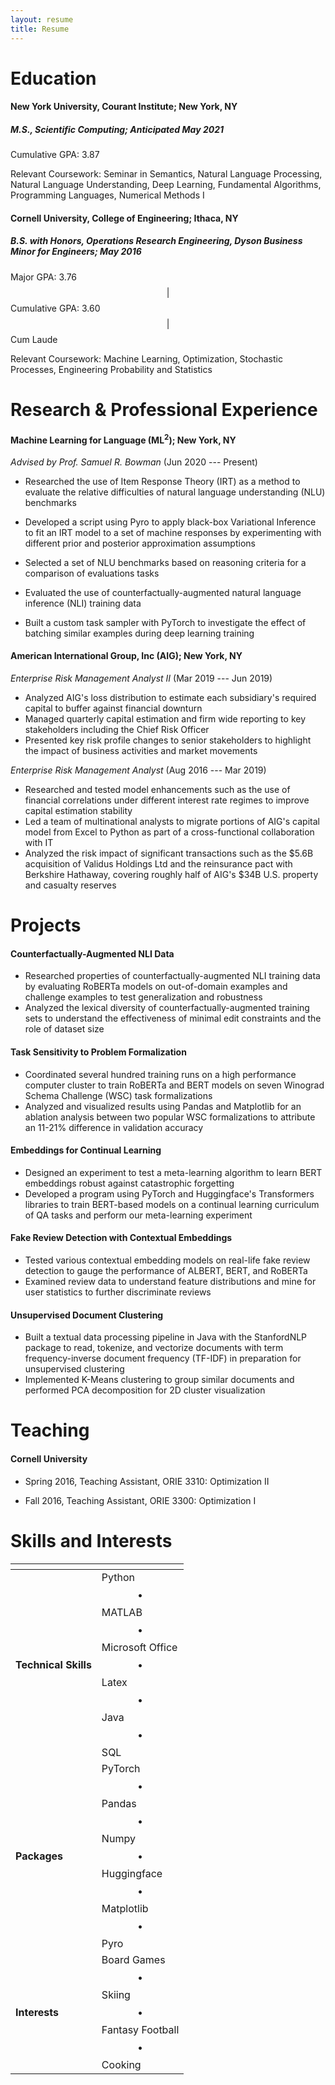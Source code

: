 ```yaml
---
layout: resume
title: Resume
---
```


# Education

#### **New York University, Courant Institute**; New York, NY

##### ***M.S., Scientific Computing***; Anticipated May 2021

Cumulative GPA: 3.87

Relevant Coursework: Seminar in Semantics, Natural Language Processing, Natural Language Understanding, Deep Learning, Fundamental Algorithms, Programming Languages, Numerical Methods I

#### **Cornell University, College of Engineering**; Ithaca, NY

##### ***B.S. with Honors, Operations Research Engineering,*** *Dyson Business Minor for Engineers*; May 2016

Major GPA: 3.76 $$\vert$$ Cumulative GPA: 3.60 $$\vert$$ Cum Laude

Relevant Coursework: Machine Learning, Optimization, Stochastic Processes, Engineering Probability and Statistics

# Research &amp; Professional Experience

#### Machine Learning for Language (ML<sup>2</sup>); New York, NY

*Advised by Prof. Samuel R. Bowman* (Jun 2020 --- Present)

- Researched the use of Item Response Theory (IRT) as a method to evaluate the relative difficulties of natural language understanding (NLU) benchmarks
- Developed a script using Pyro to apply black-box Variational Inference to fit an IRT model to a set of machine responses by experimenting with different prior and posterior approximation assumptions
- Selected a set of NLU benchmarks based on reasoning criteria for a comparison of evaluations tasks
- Evaluated the use of counterfactually-augmented natural language inference (NLI) training data

- Built a custom task sampler with PyTorch to investigate the effect of batching similar examples during deep learning training



#### American International Group, Inc (AIG); New York, NY

*Enterprise Risk Management Analyst II* (Mar 2019 --- Jun 2019)

- Analyzed AIG's loss distribution to estimate each subsidiary's required capital to buffer against financial downturn
- Managed quarterly capital estimation and firm wide reporting to key stakeholders including the Chief Risk Officer
- Presented key risk profile changes to senior stakeholders to highlight the impact of business activities and market movements



*Enterprise Risk Management Analyst* (Aug 2016 --- Mar 2019)

- Researched and tested model enhancements such as the use of financial correlations under different interest rate regimes to improve capital estimation stability
- Led a team of multinational analysts to migrate portions of AIG's capital model from Excel to Python as part of a cross-functional collaboration with IT
- Analyzed the risk impact of significant transactions such as the \$5.6B acquisition of Validus Holdings Ltd and the reinsurance pact with Berkshire Hathaway, covering roughly half of AIG's \$34B U.S. property and casualty reserves



# Projects

#### Counterfactually-Augmented NLI Data

- Researched properties of counterfactually-augmented NLI training data by evaluating RoBERTa models on out-of-domain examples and challenge examples to test generalization and robustness
- Analyzed the lexical diversity of counterfactually-augmented training sets to understand the effectiveness of minimal edit constraints and the role of dataset size



#### Task Sensitivity to Problem Formalization

- Coordinated several hundred training runs on a high performance computer cluster to train RoBERTa and BERT models on seven Winograd Schema Challenge (WSC) task formalizations
- Analyzed and visualized results using Pandas and Matplotlib for an ablation analysis between two popular WSC formalizations to attribute an 11-21% difference in validation accuracy



#### Embeddings for Continual Learning

- Designed an experiment to test a meta-learning algorithm to learn BERT embeddings robust against catastrophic forgetting
- Developed a program using PyTorch and Huggingface's Transformers libraries to train BERT-based models on a continual learning curriculum of QA tasks and perform our meta-learning experiment



#### Fake Review Detection with Contextual Embeddings

- Tested various contextual embedding models on real-life fake review detection to gauge the performance of ALBERT, BERT, and RoBERTa
- Examined review data to understand feature distributions and mine for user statistics to further discriminate reviews



#### Unsupervised Document Clustering

- Built a textual data processing pipeline in Java with the StanfordNLP package to read, tokenize, and vectorize documents with term frequency-inverse document frequency (TF-IDF) in preparation for unsupervised clustering
- Implemented K-Means clustering to group similar documents and performed PCA decomposition for 2D cluster visualization



# Teaching

#### Cornell University

- Spring 2016, Teaching Assistant, ORIE 3310: Optimization II

- Fall 2016, Teaching Assistant, ORIE 3300: Optimization I



# Skills and Interests

| <!-- -->             | <!-- -->                                                     |
| -------------------- | ------------------------------------------------------------ |
| **Technical Skills** | Python $$\bullet$$ MATLAB $$\bullet$$ Microsoft Office $$\bullet$$ Latex $$\bullet$$ Java $$\bullet$$ SQL |
| **Packages**         | PyTorch $$\bullet$$ Pandas $$\bullet$$ Numpy $$\bullet$$ Huggingface $$\bullet$$ Matplotlib $$\bullet$$ Pyro |
| **Interests**        | Board Games $$\bullet$$ Skiing $$\bullet$$ Fantasy Football $$\bullet$$ Cooking |

